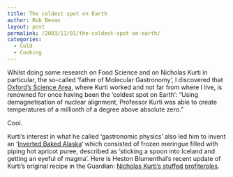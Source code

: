 ```yaml
---
title: The coldest spot on Earth
author: Rob Bevan
layout: post
permalink: /2003/11/01/the-coldest-spot-on-earth/
categories:
  - Cold
  - Cooking
---
```

Whilst doing some research on Food Science and on Nicholas Kurti in particular, the so-called &#8216;father of Molecular Gastronomy&#8217;, I discovered that [Oxford&#8217;s Science Area][1], where Kurti worked and not far from where I live, is renowned for once having been the &#8216;coldest spot on Earth&#8217;: &#8220;Using demagnetisation of nuclear alignment, Professor Kurti was able to create temperatures of a millionth of a degree above absolute zero.&#8221;

Cool.

Kurti&#8217;s interest in what he called &#8216;gastronomic physics&#8217; also led him to invent an &#8216;[Inverted Baked Alaska][2]&#8216; which consisted of frozen meringue filled with piping hot apricot puree, described as &#8216;sticking a spoon into Iceland and getting an eyeful of magma&#8217;. Here is Heston Blumenthal&#8217;s recent update of Kurti&#8217;s original recipe in the Guardian: [Nicholas Kurti&#8217;s stuffed profiteroles][3].

 [1]: http://www.admin.ox.ac.uk/po/020425b.shtml
 [2]: http://www.ansible.demon.co.uk/writing/platens2.html#bakedalaska
 [3]: http://shopping.guardian.co.uk/electrical/story/0,1587,1067129,00.html